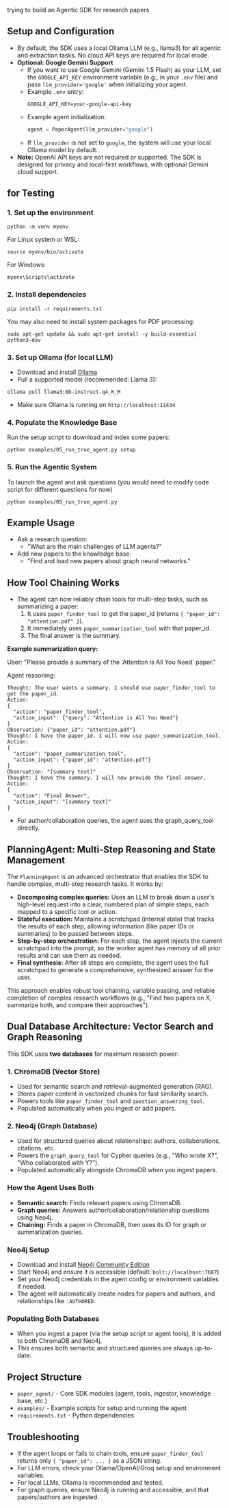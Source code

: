 trying to build an Agentic SDK for research papers 

## Setup and Configuration

- By default, the SDK uses a local Ollama LLM (e.g., llama3) for all agentic and extraction tasks. No cloud API keys are required for local mode.
- **Optional: Google Gemini Support**
    - If you want to use Google Gemini (Gemini 1.5 Flash) as your LLM, set the `GOOGLE_API_KEY` environment variable (e.g., in your `.env` file) and pass `llm_provider='google'` when initializing your agent.
    - Example `.env` entry:
      ```
      GOOGLE_API_KEY=your-google-api-key
      ```
    - Example agent initialization:
      ```python
      agent = PaperAgent(llm_provider="google")
      ```
    - If `llm_provider` is not set to `google`, the system will use your local Ollama model by default.
- **Note:** OpenAI API keys are not required or supported. The SDK is designed for privacy and local-first workflows, with optional Gemini cloud support.

## for Testing

### 1. Set up the environment  

```
python -m venv myenv 
```

For Linux system or WSL:
```
source myenv/bin/activate
```
For Windows:
```
myenv\Scripts\activate
```

### 2. Install dependencies

```
pip install -r requirements.txt
```

You may also need to install system packages for PDF processing:
```
sudo apt-get update && sudo apt-get install -y build-essential python3-dev
```

### 3. Set up Ollama (for local LLM)
- Download and install [Ollama](https://ollama.com/)
- Pull a supported model (recommended: Llama 3):
```
ollama pull llama3:8b-instruct-q4_K_M
```
- Make sure Ollama is running on `http://localhost:11434`


### 4. Populate the Knowledge Base 
Run the setup script to download and index some papers:
```
python examples/05_run_true_agent.py setup
```

### 5. Run the Agentic System
To launch the agent and ask questions (you would need to modify code script for different questions for now)
```
python examples/05_run_true_agent.py
```


## Example Usage

- Ask a research question:
  - "What are the main challenges of LLM agents?"
- Add new papers to the knowledge base:
  - "Find and load new papers about graph neural networks."

## How Tool Chaining Works

- The agent can now reliably chain tools for multi-step tasks, such as summarizing a paper:
  1. It uses `paper_finder_tool` to get the paper_id (returns `{ "paper_id": "attention.pdf" }`).
  2. It immediately uses `paper_summarization_tool` with that paper_id.
  3. The final answer is the summary.

**Example summarization query:**

User: "Please provide a summary of the 'Attention is All You Need' paper."

Agent reasoning:
```
Thought: The user wants a summary. I should use paper_finder_tool to get the paper_id.
Action:
{
  "action": "paper_finder_tool",
  "action_input": {"query": "Attention is All You Need"}
}
Observation: {"paper_id": "attention.pdf"}
Thought: I have the paper_id. I will now use paper_summarization_tool.
Action:
{
  "action": "paper_summarization_tool",
  "action_input": {"paper_id": "attention.pdf"}
}
Observation: "[summary text]"
Thought: I have the summary. I will now provide the final answer.
Action:
{
  "action": "Final Answer",
  "action_input": "[summary text]"
}
```

- For author/collaboration queries, the agent uses the graph_query_tool directly.

## PlanningAgent: Multi-Step Reasoning and State Management

The `PlanningAgent` is an advanced orchestrator that enables the SDK to handle complex, multi-step research tasks. It works by:

- **Decomposing complex queries:** Uses an LLM to break down a user's high-level request into a clear, numbered plan of simple steps, each mapped to a specific tool or action.
- **Stateful execution:** Maintains a scratchpad (internal state) that tracks the results of each step, allowing information (like paper IDs or summaries) to be passed between steps.
- **Step-by-step orchestration:** For each step, the agent injects the current scratchpad into the prompt, so the worker agent has memory of all prior results and can use them as needed.
- **Final synthesis:** After all steps are complete, the agent uses the full scratchpad to generate a comprehensive, synthesized answer for the user.

This approach enables robust tool chaining, variable passing, and reliable completion of complex research workflows (e.g., "Find two papers on X, summarize both, and compare their approaches").

## Dual Database Architecture: Vector Search and Graph Reasoning

This SDK uses **two databases** for maximum research power:

### 1. ChromaDB (Vector Store)
- Used for semantic search and retrieval-augmented generation (RAG).
- Stores paper content in vectorized chunks for fast similarity search.
- Powers tools like `paper_finder_tool` and `question_answering_tool`.
- Populated automatically when you ingest or add papers.

### 2. Neo4j (Graph Database)
- Used for structured queries about relationships: authors, collaborations, citations, etc.
- Powers the `graph_query_tool` for Cypher queries (e.g., "Who wrote X?", "Who collaborated with Y?").
- Populated automatically alongside ChromaDB when you ingest papers.

### How the Agent Uses Both
- **Semantic search:** Finds relevant papers using ChromaDB.
- **Graph queries:** Answers author/collaboration/relationship questions using Neo4j.
- **Chaining:** Finds a paper in ChromaDB, then uses its ID for graph or summarization queries.

### Neo4j Setup
- Download and install [Neo4j Community Edition](https://neo4j.com/download-center/#community)
- Start Neo4j and ensure it is accessible (default: `bolt://localhost:7687`)
- Set your Neo4j credentials in the agent config or environment variables if needed.
- The agent will automatically create nodes for papers and authors, and relationships like `:AUTHORED`.

### Populating Both Databases
- When you ingest a paper (via the setup script or agent tools), it is added to both ChromaDB and Neo4j.
- This ensures both semantic and structured queries are always up-to-date.

## Project Structure
- `paper_agent/` - Core SDK modules (agent, tools, ingestor, knowledge base, etc.)
- `examples/` - Example scripts for setup and running the agent
- `requirements.txt` - Python dependencies

## Troubleshooting
- If the agent loops or fails to chain tools, ensure `paper_finder_tool` returns only `{ "paper_id": ... }` as a JSON string.
- For LLM errors, check your Ollama/OpenAI/Groq setup and environment variables.
- For local LLMs, Ollama is recommended and tested.
- For graph queries, ensure Neo4j is running and accessible, and that papers/authors are ingested.


